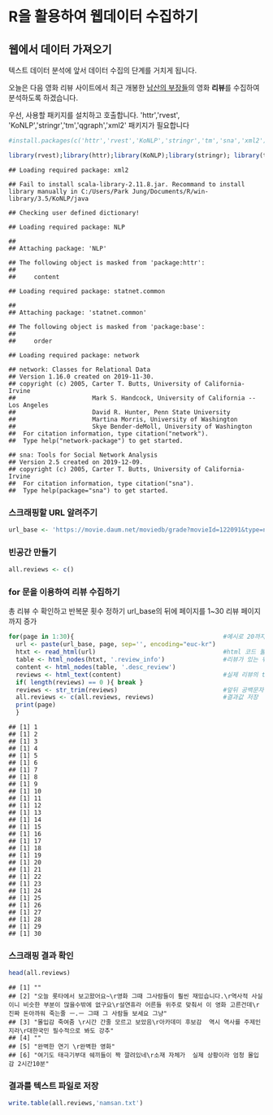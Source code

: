 R을 활용하여 웹데이터 수집하기
================

웹에서 데이터 가져오기
----------------------

텍스트 데이터 분석에 앞서 데이터 수집의 단계를 거치게 됩니다.

오늘은 다음 영화 리뷰 사이트에서 최근 개봉한 [남산의 부장들](https://movie.daum.net/moviedb/main?movieId=122091)의 영화 **리뷰**를 수집하여 분석하도록 하겠습니다.

우선, 사용할 패키지를 설치하고 호출합니다. 'httr','rvest', 'KoNLP','stringr','tm','qgraph','xml2' 패키지가 필요합니다

``` r
#install.packages(c('httr','rvest','KoNLP','stringr','tm','sna','xml2'))

library(rvest);library(httr);library(KoNLP);library(stringr); library(tm);library(sna);library(xml2)
```

    ## Loading required package: xml2

    ## Fail to install scala-library-2.11.8.jar. Recommand to install library manually in C:/Users/Park Jung/Documents/R/win-library/3.5/KoNLP/java

    ## Checking user defined dictionary!

    ## Loading required package: NLP

    ## 
    ## Attaching package: 'NLP'

    ## The following object is masked from 'package:httr':
    ## 
    ##     content

    ## Loading required package: statnet.common

    ## 
    ## Attaching package: 'statnet.common'

    ## The following object is masked from 'package:base':
    ## 
    ##     order

    ## Loading required package: network

    ## network: Classes for Relational Data
    ## Version 1.16.0 created on 2019-11-30.
    ## copyright (c) 2005, Carter T. Butts, University of California-Irvine
    ##                     Mark S. Handcock, University of California -- Los Angeles
    ##                     David R. Hunter, Penn State University
    ##                     Martina Morris, University of Washington
    ##                     Skye Bender-deMoll, University of Washington
    ##  For citation information, type citation("network").
    ##  Type help("network-package") to get started.

    ## sna: Tools for Social Network Analysis
    ## Version 2.5 created on 2019-12-09.
    ## copyright (c) 2005, Carter T. Butts, University of California-Irvine
    ##  For citation information, type citation("sna").
    ##  Type help(package="sna") to get started.

### 스크래핑할 URL 알려주기

``` r
url_base <- 'https://movie.daum.net/moviedb/grade?movieId=122091&type=netizen&page='
```

### 빈공간 만들기

``` r
all.reviews <- c() 
```

### for 문을 이용하여 리뷰 수집하기

총 리뷰 수 확인하고 반복문 횟수 정하기 url\_base의 뒤에 페이지를 1~30 리뷰 페이지 까지 증가

``` r
for(page in 1:30){                                         #예시로 20까지만 코딩함. 리뷰 갯수에 따라 달라짐.
  url <- paste(url_base, page, sep='', encoding="euc-kr")  
  htxt <- read_html(url)                                   #html 코드 불러오기
  table <- html_nodes(htxt, '.review_info')                #리뷰가 있는 위치 찾아 들어가기 
  content <- html_nodes(table, '.desc_review')             
  reviews <- html_text(content)                            #실제 리뷰의 text 파일만 추출
  if( length(reviews) == 0 ){ break }                      
  reviews <- str_trim(reviews)                             #앞뒤 공백문자 제거  
  all.reviews <- c(all.reviews, reviews)                   #결과값 저장
  print(page)
  }
```

    ## [1] 1
    ## [1] 2
    ## [1] 3
    ## [1] 4
    ## [1] 5
    ## [1] 6
    ## [1] 7
    ## [1] 8
    ## [1] 9
    ## [1] 10
    ## [1] 11
    ## [1] 12
    ## [1] 13
    ## [1] 14
    ## [1] 15
    ## [1] 16
    ## [1] 17
    ## [1] 18
    ## [1] 19
    ## [1] 20
    ## [1] 21
    ## [1] 22
    ## [1] 23
    ## [1] 24
    ## [1] 25
    ## [1] 26
    ## [1] 27
    ## [1] 28
    ## [1] 29
    ## [1] 30

### 스크래핑 결과 확인

``` r
head(all.reviews)
```

    ## [1] ""                                                                                                                                                                                                                        
    ## [2] "오늘 롯타에서 보고왔어요~\r영화 그때 그사람들이 훨씬 재밌습니다.\r역사적 사실이니 비슷한 부분이 많을수밖에 없구요\r설연휴라 어른들 위주로 맞춰서 이 영화 고른건데\r진짜 돈아까워 죽는줄 ㅡ.ㅡ 그때 그 사람들 보세요 그냥"
    ## [3] "몰입감 죽여줌 \r시간 간줄 모르고 보았음\r아카데미 후보감  역시 역사를 주제인지라\r대한국민 필수적으로 봐도 강추"                                                                                                         
    ## [4] ""                                                                                                                                                                                                                        
    ## [5] "완벽한 연기 \r완벽한 영화"                                                                                                                                                                                               
    ## [6] "여기도 태극기부대 쉐끼들이 짝 깔려있네\r소재 자체가  실제 상황이라 엄청 몰입감 2시간10분"

### 결과를 텍스트 파일로 저장

``` r
write.table(all.reviews,'namsan.txt')
```
